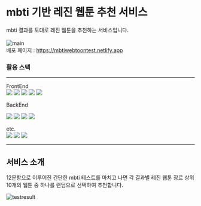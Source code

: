# mbti 기반 레진 웹툰 추천 서비스

mbti 결과를 토대로 레진 웹툰을 추천하는 서비스입니다.
<br/>
<br/>
![main](https://user-images.githubusercontent.com/64121533/178946513-f71ff99a-813b-484f-a63e-eab941b73999.gif)
<br/>
배포 페이지 : https://mbtiwebtoontest.netlify.app

### 활용 스택

<hr/>
FrontEnd
<br/>
<img src="https://img.shields.io/badge/React-20232A?style=for-the-badge&logo=react&logoColor=61DAFB">
<img src="https://img.shields.io/badge/Redux-593D88?style=for-the-badge&logo=redux&logoColor=white">
<img src="https://img.shields.io/badge/React_Router-CA4245?style=for-the-badge&logo=react-router&logoColor=white">
<img src="https://img.shields.io/badge/styled components-DB7093?style=for-the-badge&logo=styledcomponents&logoColor=white">
<img src="https://img.shields.io/badge/Netlify-00C7B7?style=for-the-badge&logo=netlify&logoColor=white">

BackEnd
<br/>

<img src="https://img.shields.io/badge/Node.js-339933?style=for-the-badge&logo=nodedotjs&logoColor=white">
<img src="https://img.shields.io/badge/Express.js-000000?style=for-the-badge&logo=express&logoColor=white">
<img src="https://img.shields.io/badge/Puppeteer-40B5A4?style=for-the-badge&logo=Puppeteer&logoColor=white">
<img src="https://img.shields.io/badge/Heroku-430098?style=for-the-badge&logo=heroku&logoColor=white">

etc.
<br/>
<img src="https://img.shields.io/badge/eslint-3A33D1?style=for-the-badge&logo=eslint&logoColor=white">
<img src="https://img.shields.io/badge/prettier-1A2C34?style=for-the-badge&logo=prettier&logoColor=F7BA3E">
<img src="https://img.shields.io/badge/Figma-F24E1E?style=for-the-badge&logo=figma&logoColor=white">

<hr/>

## 서비스 소개

12문항으로 이루어진 간단한 mbti 테스트를 마치고 나면 각 결과별 레진 웹툰 장르 상위 10개의 웹툰 중 하나를 랜덤으로 선택하여 추천합니다.

![testresult](https://user-images.githubusercontent.com/64121533/178947837-b4bfbf85-b14f-4c88-a021-66a866dd2783.gif)
